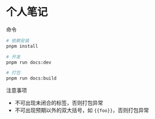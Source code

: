 # 个人笔记

命令

```bash
# 依赖安装
pnpm install

# 开发
pnpm run docs:dev

# 打包
pnpm run docs:build
```

注意事项

- 不可出现未闭合的标签，否则打包异常
- 不可出现预期以外的双大括号，如 `{{foo}}`，否则打包异常
